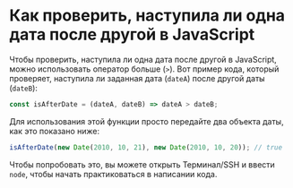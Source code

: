 # Как проверить, наступила ли одна дата после другой в JavaScript

Чтобы проверить, наступила ли одна дата после другой в JavaScript, можно использовать оператор больше (`>`). Вот пример кода, который проверяет, наступила ли заданная дата (`dateA`) после другой даты (`dateB`):

```js
const isAfterDate = (dateA, dateB) => dateA > dateB;
```

Для использования этой функции просто передайте два объекта даты, как это показано ниже:

```js
isAfterDate(new Date(2010, 10, 21), new Date(2010, 10, 20)); // true
```

Чтобы попробовать это, вы можете открыть Терминал/SSH и ввести `node`, чтобы начать практиковаться в написании кода.
